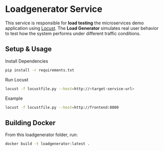 # Loadgenerator Service

This service is responsible for **load testing** the microservices demo application using [Locust](https://locust.io/).
The **Load Generator** simulates real user behavior to test how the system performs under different traffic conditions.  

## Setup & Usage

Install Dependencies

```sh
pip install -r requirements.txt
```

Run Locust

```sh
locust -f locustfile.py --host=http://<target-service-url>
```
Example

```sh
locust -f locustfile.py --host=http://frontend:8080
```

## Building Docker

From this loadgenerator folder, run:

```sh
docker build -t loadgenerator:latest .
```